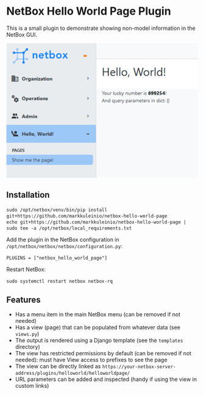 # NetBox Hello World Page Plugin

This is a small plugin to demonstrate showing non-model information
in the NetBox GUI.

![NetBox Hello World page](netbox-hello-world-page.png)


## Installation

```
sudo /opt/netbox/venv/bin/pip install git+https://github.com/markkuleinio/netbox-hello-world-page
echo git+https://github.com/markkuleinio/netbox-hello-world-page | sudo tee -a /opt/netbox/local_requirements.txt
```

Add the plugin in the NetBox configuration in `/opt/netbox/netbox/netbox/configuration.py`:

```
PLUGINS = ["netbox_hello_world_page"]
```

Restart NetBox:

```
sudo systemctl restart netbox netbox-rq
```


## Features

- Has a menu item in the main NetBox menu (can be removed if not needed)
- Has a view (page) that can be populated from whatever data (see `views.py`)
- The output is rendered using a Django template (see the `templates` directory)
- The view has restricted permissions by default (can be removed if not needed): must have
View access to prefixes to see the page
- The view can be directly linked as `https://your-netbox-server-address/plugins/helloworld/helloworldpage/`
- URL parameters can be added and inspected (handy if using the view in custom links)
